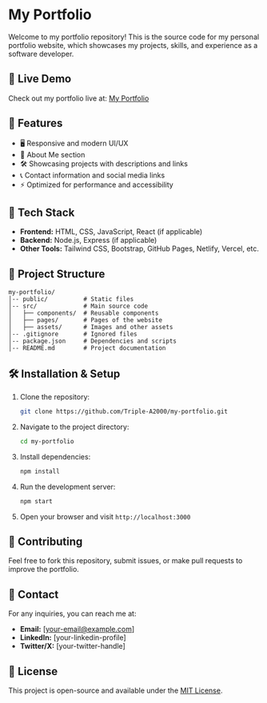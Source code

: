 # My Portfolio

Welcome to my portfolio repository! This is the source code for my personal portfolio website, which showcases my projects, skills, and experience as a software developer.

## 🔗 Live Demo
Check out my portfolio live at: [My Portfolio](https://github.com/Triple-A2000/my-portfolio)

## 📌 Features
- 🖥️ Responsive and modern UI/UX
- 📜 About Me section
- 🛠️ Showcasing projects with descriptions and links
- 📞 Contact information and social media links
- ⚡ Optimized for performance and accessibility

## 🚀 Tech Stack
- **Frontend:** HTML, CSS, JavaScript, React (if applicable)
- **Backend:** Node.js, Express (if applicable)
- **Other Tools:** Tailwind CSS, Bootstrap, GitHub Pages, Netlify, Vercel, etc.

## 📂 Project Structure
```
my-portfolio/
│-- public/          # Static files
│-- src/             # Main source code
│   ├── components/  # Reusable components
│   ├── pages/       # Pages of the website
│   ├── assets/      # Images and other assets
│-- .gitignore       # Ignored files
│-- package.json     # Dependencies and scripts
│-- README.md        # Project documentation
```

## 🛠️ Installation & Setup
1. Clone the repository:
   ```bash
   git clone https://github.com/Triple-A2000/my-portfolio.git
   ```
2. Navigate to the project directory:
   ```bash
   cd my-portfolio
   ```
3. Install dependencies:
   ```bash
   npm install
   ```
4. Run the development server:
   ```bash
   npm start
   ```
5. Open your browser and visit `http://localhost:3000`

## 🌟 Contributing
Feel free to fork this repository, submit issues, or make pull requests to improve the portfolio.

## 📧 Contact
For any inquiries, you can reach me at:
- **Email:** [your-email@example.com]
- **LinkedIn:** [your-linkedin-profile]
- **Twitter/X:** [your-twitter-handle]

## 📝 License
This project is open-source and available under the [MIT License](LICENSE).
